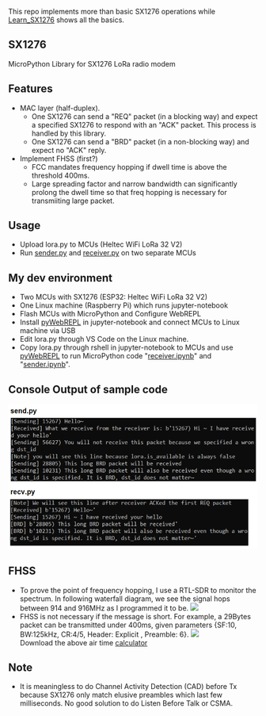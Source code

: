This repo implements more than basic SX1276 operations while [Learn_SX1276](https://github.com/xg590/Learn_SX1276) shows all the basics. 
## SX1276
MicroPython Library for SX1276 LoRa radio modem 
## Features 
* MAC layer (half-duplex). 
  * One SX1276 can send a "REQ" packet (in a blocking way) and expect a specified SX1276 to respond with an "ACK" packet. This process is handled by this library.
  * One SX1276 can send a "BRD" packet (in a non-blocking way) and expect no "ACK" reply.
* Implement FHSS (first?)
  * FCC mandates frequency hopping if dwell time is above the threshold 400ms.
  * Large spreading factor and narrow bandwidth can significantly prolong the dwell time so that freq hopping is necessary for transmiiting large packet.
## Usage 
* Upload lora.py to MCUs (Heltec WiFi LoRa 32 V2)
* Run [sender.py](sender/sender.py) and [receiver.py](receiver/receiver.py) on two separate MCUs
## My dev environment
* Two MCUs with SX1276 (ESP32: Heltec WiFi LoRa 32 V2)
* One Linux machine (Raspberry Pi) which runs jupyter-notebook
* Flash MCUs with MicroPython and Configure WebREPL
* Install [pyWebREPL](https://github.com/xg590/pyWebREPL) in jupyter-notebook and connect MCUs to Linux machine via USB
* Edit lora.py through VS Code on the Linux machine.
* Copy lora.py through rshell in jupyter-notebook to MCUs and use [pyWebREPL](https://github.com/xg590/pyWebREPL) to run MicroPython code "[receiver.ipynb](misc/receiver.ipynb)" and "[sender.ipynb](misc/sender.ipynb)".
## Console Output of sample code
<img src="misc/console_output.png"></img>
## FHSS
* To prove the point of frequency hopping, I use a RTL-SDR to monitor the spectrum. In following waterfall diagram, we see the signal hops between 914 and 916MHz as I programmed it to be.
<img src="misc/fhss.jpg"></img>
* FHSS is not necessary if the message is short. For example, a 29Bytes packet can be transmitted under 400ms, given parameters {SF:10, BW:125kHz, CR:4/5, Header: Explicit , Preamble: 6}. 
<img src="misc/airtime_calculator.jpg"></img><br>
Download the above air time [calculator](misc/airtime_calculator.zip)
## Note
* It is meaningless to do Channel Activity Detection (CAD) before Tx because SX1276 only match elusive preambles which last few milliseconds. No good solution to do Listen Before Talk or CSMA.